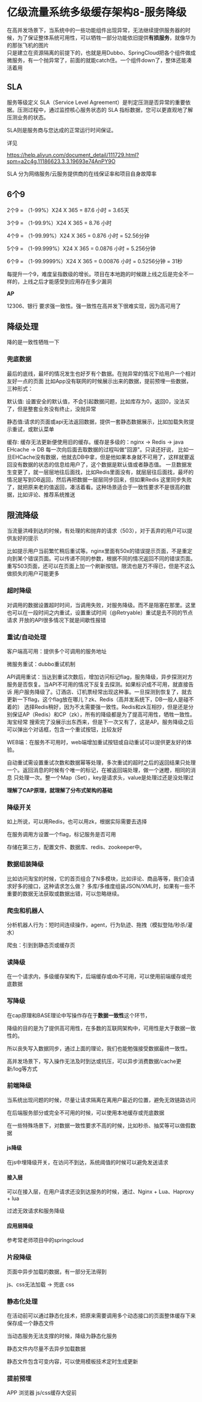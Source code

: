 

# 亿级流量系统多级缓存架构8-服务降级

在高并发场景下，当系统中的一些功能组件出现异常，无法继续提供服务器的时候，为了保证整体系统可用性，可以牺牲一部分功能依旧提供**有损服务**，就像华为的那张飞机的图片  
只是建立在资源隔离的前提下的，也就是用Dubbo、SpringCloud把各个组件做成微服务，有一个抛异常了，前面的就能catch住。一个组件down了，整体还能凑活着用

## SLA

服务等级定义 SLA（Service Level Agreement）是判定压测是否异常的重要依据。压测过程中，通过监控核心服务状态的 SLA 指标数据，您可以更直观地了解压测业务的状态。

SLA则是服务商与您达成的正常运行时间保证。

详见

https://help.aliyun.com/document_detail/111729.html?spm=a2c4g.11186623.3.3.19693e74AnPY9O

SLA 分为网络服务/云服务提供商的在线保证率和项目自身故障率

## 6个9 

2个9 = （1-99%）X24 X 365 = 87.6 小时 = 3.65天

3个9 = （1-99.9%）X24 X 365 = 8.76 小时

4个9 = （1-99.99%）X24 X 365 = 0.876 小时 = 52.56分钟

5个9 = （1-99.999%）X24 X 365 = 0.0876 小时 = 5.256分钟

6个9 = （1-99.9999%）X24 X 365 = 0.00876 小时 = 0.5256分钟 = 31秒

每提升一个9，难度呈指数级的增长。项目在本地跑的时候跟上线之后是完全不一样的，上线之后才能感受到应用存在多少漏洞

**AP**

12306、银行 要求强一致性。强一致性在高并发下很难实现，因为高可用了

## 降级处理

降的是一致性牺牲一下

### 兜底数据
最后的底线，最坏的情况发生也好歹有个数据。在抛异常的情况下给用户一个相对友好一点的页面
比如App没有联网的时候展示出来的数据，提前预埋一些数据，三种形式：

默认值: 设置安全的默认值，不会引起数据问题，比如库存为0，返回0，没法买了，但是整套业务没有终止，没抛异常

静态值:请求的页面或api无法返回数据，提供一套静态数据展示，比如加载失败提示重试，或默认菜单

缓存: 缓存无法更新便使用旧的缓存。缓存是多级的：nginx -> Redis -> java EHcache -> DB 每一次向后面去取数据的过程叫做"回源"。只读还好说，
比如一旦EHCache没有数据，他就去DB中拿，但是他如果本身就不可用了，这样就要返回没有数据的状态的信息给用户了，这个数据是默认值或者静态值。
一旦数据发生变更了，就一层层地往后面找，比如Redis里面没有，就层层往后面找，最坏的情况是写到DB返回，然后再把数据一层层同步回来，但如果Redis
这里同步失败了，就把原来老的值返回，凑活着看。这种场景适合于一致性要求不是很高的数据，比如评论、推荐系统推送

## 限流降级

当流量洪峰到达的时候，有处理的和抛弃的请求（503），对于丢弃的用户可以提供友好的提示

比如提示用户当前繁忙稍后重试等。nginx里面有50x的错误提示页面，不是重定向到某个错误页面。可以传递不同的参数，根据不同的情况返回不同的错误页面。
重写503页面，还可以在页面上加一个刷新按钮。限流也是万不得已，但是不这么做损失的用户可能更多

### 超时降级

对调用的数据设置超时时间，当调用失败，对服务降级。而不是阻塞在那里。这里也可以在一段时间之内重试，设置重试时间（@Retryable）重试是去不同的节点请求
开放的API很多情况下就是间歇性报错

### 重试/自动处理

客户端高可用：提供多个可调用的服务地址

微服务重试：dubbo重试机制

API调用重试：当达到重试次数后，增加访问标记flag，服务降级，异步探测对方服务是否恢复。当API不可用的情况下反复去探测。如果标识成不可用，就直接告诉
用户服务降级了。订酒店、订机票经常出现这种事。一旦探测到恢复了，就去更新一下flag，这个flag放在哪儿？zk、Redis（高并发系统下，DB一般人是碰不着的）
选择Redis稍好，因为不太需要强一致性。Redis和zk互相抄，但是还是分别保证AP（Redis）和CP（zk），所有的降级都是为了提高可用性，牺牲一致性。淘宝经常
搜索完了没展示出东西来，但是下一次又有了，这是AP。服务降级之后可以弹出个对话框，包含一个重试按钮，比较友好

WEB端：在服务不可用时，web端增加重试按钮或自动重试可以提供更友好的体验。

自动重试需设置重试次数和数据幂等处理，多次重试的超时之后的返回结果只处理一个。返回消息的时候有个唯一的标记，在被返回端处理，做一个迷瞪，相同的消息
只处理一次。整一个Map（Set），key是请求头，value是处理过还是没处理过

**理解了CAP原理，就理解了分布式架构的基础**

### 降级开关
如上所说，可以用Redis，也可以用zk，根据实际需要去选择

在服务调用方设置一个flag，标记服务是否可用

存储在第三方，配置文件、数据库、redis、zookeeper中。

### 数据组装降级
比如访问淘宝的时候，它的首页组合了N多模块，比如评论、商品等等，我们会请求好多的接口，这种请求怎么做？
多库/多维度组装JSON/XML时，如果有一些不重要的数据无法获取或数据出错，可以忽略继续。

### 爬虫和机器人

分析机器人行为：短时间连续操作，agent，行为轨迹、拖拽（模拟登陆/秒杀/灌水）

爬虫：引到到静态页或缓存页

### 读降级

在一个请求内，多级缓存架构下，后端缓存或db不可用，可以使用前端缓存或兜底数据

### 写降级

在cap原理和BASE理论中写操作存在于**数据一致性**这个环节，

降级的目的是为了提供高可用性，在多数的互联网架构中，可用性是大于数据一致性的。

所以丧失写入数据同步，通过上面的理论，我们也能勉强接受数据最终一致性。

高并发场景下，写入操作无法及时到达或抗压，可以异步消费数据/cache更新/log等方式

### 前端降级

当系统出现问题的时候，尽量让请求隔离在离用户最近的位置，避免无效链路访问

在后端服务部分或完全不可用的时候，可以使用本地缓存或兜底数据

在一些特殊场景下，对数据一致性要求不高的时候，比如秒杀、抽奖等可以做假数据

#### js降级

在js中埋降级开关，在访问不到达，系统阈值的时候可以避免发送请求

#### 接入层

可以在接入层，在用户请求还没到达服务的时候，通过、Nginx + Lua、Haproxy + lua

过滤无效请求和服务降级

#### 应用层降级

参考常老师项目中的springcloud

### 片段降级

页面中异步加载的数据，有一部分无法得到

js、css无法加载 -> 兜底 css

### 静态化处理

在活动前可以通过静态化技术，把原来需要调用多个动态接口的页面整体缓存下来保存成一个静态文件

当动态服务无法支撑的时候，降级为静态化服务

静态文件内尽量不去异步加载数据

静态文件包含可变内容，可以使用模板技术定时生成更新

### 提前预埋

APP 浏览器 js/css缓存大促前